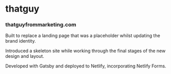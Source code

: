 # thatguy

### thatguyfrommarketing.com

Built to replace a landing page that was a placeholder whilst updating the brand identity.  

Introduced a skeleton site while working through the final stages of the new design and layout.

Developed with Gatsby and deployed to Netlify, incorporating Netlify Forms.
